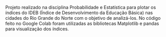 Projeto realizado na disciplina Probabilidade e Estatística para plotar os índices do IDEB (Índice de Desenvolvimento da Educação Básica) nas cidades do Rio Grande do Norte com o objetivo de analizá-los. No código feito no Google Colab foram utilizadas as bibliotecas Matplotlib e pandas para visualização dos índices.